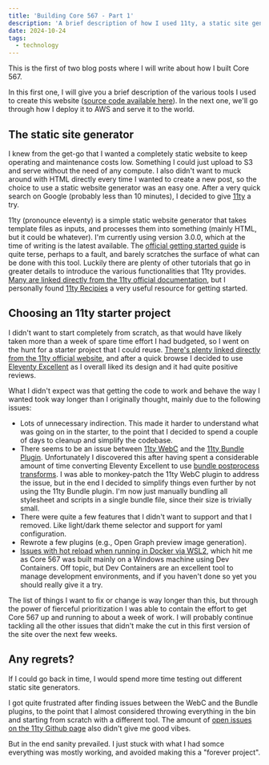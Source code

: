 ```yaml
---
title: 'Building Core 567 - Part 1'
description: 'A brief description of how I used 11ty, a static site generator, to build Core 567.'
date: 2024-10-24
tags:
  - technology
---
```


This is the first of two blog posts where I will write about how I built Core 567.

In this first one, I will give you a brief description of the various tools I used to create this website ([source code available here](https://github.com/guidorota/core567-website)). In the next one, we'll go through how I deploy it to AWS and serve it to the world.

## The static site generator

I knew from the get-go that I wanted a completely static website to keep operating and maintenance costs low. Something I could just upload to S3 and serve without the need of any compute. I also didn't want to muck around with HTML directly every time I wanted to create a new post, so the choice to use a static website generator was an easy one. After a very quick search on Google (probably less than 10 minutes), I decided to give [11ty](https://www.11ty.dev/) a try.

11ty (pronounce eleventy) is a simple static website generator that takes template files as inputs, and processes them into something (mainly HTML, but it could be whatever). I'm currently using version 3.0.0, which at the time of writing is the latest available. The [official getting started guide](https://www.11ty.dev/docs/) is quite terse, perhaps to a fault, and barely scratches the surface of what can be done with this tool. Luckily there are plenty of other tutorials that go in greater details to introduce the various functionalities that 11ty provides. [Many are linked directly from the 11ty official documentation](https://www.11ty.dev/docs/tutorials/), but I personally found [11ty Recipies](https://11ty.recipes/) a very useful resource for getting started.


## Choosing an 11ty starter project

I didn't want to start completely from scratch, as that would have likely taken more than a week of spare time effort I had budgeted, so I went on the hunt for a starter project that I could reuse. [There's plenty linked directly from the 11ty official website](https://www.11ty.dev/docs/starter/), and after a quick browse I decided to use [Eleventy Excellent](https://eleventy-excellent.netlify.app/) as I overall liked its design and it had quite positive reviews.

What I didn't expect was that getting the code to work and behave the way I wanted took way longer than I originally thought, mainly due to the following issues:

* Lots of unnecessary indirection. This made it harder to understand what was going on in the starter, to the point that I decided to spend a couple of days to cleanup and simplify the codebase.
* There seems to be an issue between [11ty WebC](https://github.com/11ty/webc) and the [11ty Bundle Plugin](https://github.com/11ty/eleventy-plugin-bundle). Unfortunately I discovered this after having spent a considerable amount of time converting Eleventy Excellent to use [bundle postprocess transforms](https://www.11ty.dev/docs/plugins/bundle/#postprocess-the-bundle-output). I was able to monkey-patch the 11ty WebC plugin to address the issue, but in the end I decided to simplify things even further by not using the 11ty Bundle plugin. I'm now just manually bundling all stylesheet and scripts in a single bundle file, since their size is trivially small.
* There were quite a few features that I didn't want to support and that I removed. Like light/dark theme selector and support for yaml configuration.
* Rewrote a few plugins (e.g., Open Graph preview image generation).
* [Issues with hot reload when running in Docker via WSL2](https://www.11ty.dev/docs/watch-serve/#advanced-chokidar-configuration), which hit me as Core 567 was built mainly on a Windows machine using Dev Containers. Off topic, but Dev Containers are an excellent tool to manage development environments, and if you haven't done so yet you should really give it a try.

The list of things I want to fix or change is way longer than this, but through the power of fierceful prioritization I was able to contain the effort to get Core 567 up and running to about a week of work. I will probably continue tackling all the other issues that didn't make the cut in this first version of the site over the next few weeks.


## Any regrets?

If I could go back in time, I would spend more time testing out different static site generators.

I got quite frustrated after finding issues between the WebC and the Bundle plugins, to the point that I almost considered throwing everything in the bin and starting from scratch with a different tool. The amount of [open issues on the 11ty Github page](https://github.com/11ty/eleventy) also didn't give me good vibes.

But in the end sanity prevailed. I just stuck with what I had somce everything was mostly working, and avoided making this a "forever project".